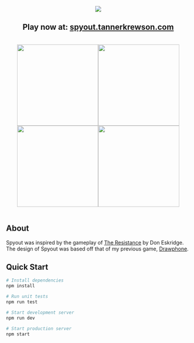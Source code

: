 <div align="center">
  <img src="http://i.imgur.com/7ygjjn8.png"></img>
  <br>
  <h2>
    Play now at: <a href="http://spyout.tannerkrewson.com/">spyout.tannerkrewson.com</a>
  </h2>
  <br>
  <img src="http://i.imgur.com/QHHm5Ri.png" width="222"/><img src="http://i.imgur.com/xEGpyR1.png" width="222"/><img src="http://i.imgur.com/APJiF8d.png" width="222"/><img src="http://i.imgur.com/XdtBG7h.png" width="222"/>
</div>
<br>

## About
Spyout was inspired by the gameplay of
[The Resistance](https://boardgamegeek.com/boardgame/41114/resistance) by Don
Eskridge. The design of Spyout was based off that of my previous game, [Drawphone](http://drawphone.tannerkrewson.com/).

## Quick Start

```bash
# Install dependencies
npm install

# Run unit tests
npm run test

# Start development server
npm run dev

# Start production server
npm start
```
